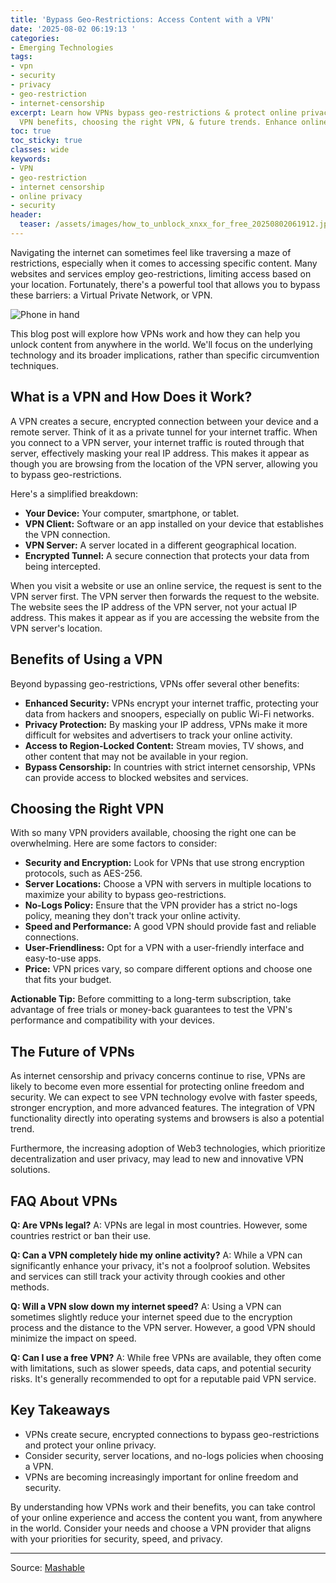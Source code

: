 ```yaml
---
title: 'Bypass Geo-Restrictions: Access Content with a VPN'
date: '2025-08-02 06:19:13 '
categories:
- Emerging Technologies
tags:
- vpn
- security
- privacy
- geo-restriction
- internet-censorship
excerpt: Learn how VPNs bypass geo-restrictions & protect online privacy. Understand
  VPN benefits, choosing the right VPN, & future trends. Enhance online freedom.
toc: true
toc_sticky: true
classes: wide
keywords:
- VPN
- geo-restriction
- internet censorship
- online privacy
- security
header:
  teaser: /assets/images/how_to_unblock_xnxx_for_free_20250802061912.jpg
---
```


Navigating the internet can sometimes feel like traversing a maze of restrictions, especially when it comes to accessing specific content. Many websites and services employ geo-restrictions, limiting access based on your location. Fortunately, there's a powerful tool that allows you to bypass these barriers: a Virtual Private Network, or VPN.

![Phone in hand](https://helios-i.mashable.com/imagery/articles/06B5hMsJYI0yr8BT4JEsZQK/hero-image.jpg)

This blog post will explore how VPNs work and how they can help you unlock content from anywhere in the world. We'll focus on the underlying technology and its broader implications, rather than specific circumvention techniques.

## What is a VPN and How Does it Work?

A VPN creates a secure, encrypted connection between your device and a remote server. Think of it as a private tunnel for your internet traffic. When you connect to a VPN server, your internet traffic is routed through that server, effectively masking your real IP address. This makes it appear as though you are browsing from the location of the VPN server, allowing you to bypass geo-restrictions.

Here's a simplified breakdown:

*   **Your Device:** Your computer, smartphone, or tablet.
*   **VPN Client:** Software or an app installed on your device that establishes the VPN connection.
*   **VPN Server:** A server located in a different geographical location.
*   **Encrypted Tunnel:** A secure connection that protects your data from being intercepted.

When you visit a website or use an online service, the request is sent to the VPN server first. The VPN server then forwards the request to the website. The website sees the IP address of the VPN server, not your actual IP address. This makes it appear as if you are accessing the website from the VPN server's location.

## Benefits of Using a VPN

Beyond bypassing geo-restrictions, VPNs offer several other benefits:

*   **Enhanced Security:** VPNs encrypt your internet traffic, protecting your data from hackers and snoopers, especially on public Wi-Fi networks.
*   **Privacy Protection:** By masking your IP address, VPNs make it more difficult for websites and advertisers to track your online activity.
*   **Access to Region-Locked Content:** Stream movies, TV shows, and other content that may not be available in your region.
*   **Bypass Censorship:** In countries with strict internet censorship, VPNs can provide access to blocked websites and services.

## Choosing the Right VPN

With so many VPN providers available, choosing the right one can be overwhelming. Here are some factors to consider:

*   **Security and Encryption:** Look for VPNs that use strong encryption protocols, such as AES-256.
*   **Server Locations:** Choose a VPN with servers in multiple locations to maximize your ability to bypass geo-restrictions.
*   **No-Logs Policy:** Ensure that the VPN provider has a strict no-logs policy, meaning they don't track your online activity.
*   **Speed and Performance:** A good VPN should provide fast and reliable connections.
*   **User-Friendliness:** Opt for a VPN with a user-friendly interface and easy-to-use apps.
*   **Price:** VPN prices vary, so compare different options and choose one that fits your budget.

**Actionable Tip:** Before committing to a long-term subscription, take advantage of free trials or money-back guarantees to test the VPN's performance and compatibility with your devices.

## The Future of VPNs

As internet censorship and privacy concerns continue to rise, VPNs are likely to become even more essential for protecting online freedom and security. We can expect to see VPN technology evolve with faster speeds, stronger encryption, and more advanced features. The integration of VPN functionality directly into operating systems and browsers is also a potential trend.

Furthermore, the increasing adoption of Web3 technologies, which prioritize decentralization and user privacy, may lead to new and innovative VPN solutions.

## FAQ About VPNs

**Q: Are VPNs legal?**
A: VPNs are legal in most countries. However, some countries restrict or ban their use.

**Q: Can a VPN completely hide my online activity?**
A: While a VPN can significantly enhance your privacy, it's not a foolproof solution. Websites and services can still track your activity through cookies and other methods.

**Q: Will a VPN slow down my internet speed?**
A: Using a VPN can sometimes slightly reduce your internet speed due to the encryption process and the distance to the VPN server. However, a good VPN should minimize the impact on speed.

**Q: Can I use a free VPN?**
A: While free VPNs are available, they often come with limitations, such as slower speeds, data caps, and potential security risks. It's generally recommended to opt for a reputable paid VPN service.

## Key Takeaways

*   VPNs create secure, encrypted connections to bypass geo-restrictions and protect your online privacy.
*   Consider security, server locations, and no-logs policies when choosing a VPN.
*   VPNs are becoming increasingly important for online freedom and security.

By understanding how VPNs work and their benefits, you can take control of your online experience and access the content you want, from anywhere in the world. Consider your needs and choose a VPN provider that aligns with your priorities for security, speed, and privacy.

---

Source: [Mashable](https://mashable.com/article/aug-2-unblock-xnxx-for-free)